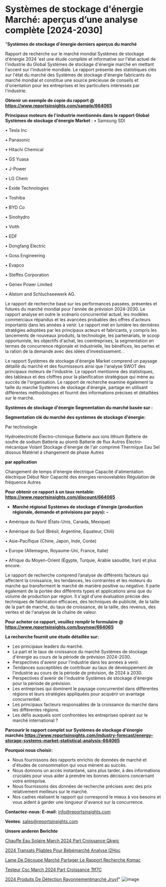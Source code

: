 # Systèmes de stockage d'énergie Marché: aperçus d’une analyse complète [2024-2030]

"<strong>Systèmes de stockage d'énergie derniers aperçus du marché</strong>

Rapport de recherche sur le marché mondial Systèmes de stockage d'énergie 2024 'est une étude complète et informative sur l'état actuel de l'industrie du Global Systèmes de stockage d'énergie marché en mettant l'accent sur l'industrie mondiale. Le rapport présente des statistiques clés sur l'état du marché des Systèmes de stockage d'énergie fabricants du marché mondial et constitue une source précieuse de conseils et d'orientation pour les entreprises et les particuliers intéressés par l'industrie.

<strong>Obtenir un exemple de copie du rapport @ <a href=https://www.reportsinsights.com/sample/664065>https://www.reportsinsights.com/sample/664065</a></strong>

<strong>Principaux moteurs de l'industrie mentionnés dans le rapport Global Systèmes de stockage d'énergie Market</strong> :
• Samsung SDI

• Tesla Inc

• Panasonic

• Hitachi Chemical

• GS Yuasa

• J-Power

• LG Chem

• Exide Technologies

• Toshiba

• BYD Co

• Sinohydro

• Voith

• EDF

• Dongfang Electric

• Goss Engineering

• Evapco

• Steffes Corporation

• Genex Power Limited

• Alstom and Schluchseewerk AG.

Le rapport de recherche basé sur les performances passées, présentes et futures du marché mondial pour l'année de prévision 2024-2030. Le rapport analyse en outre le scénario concurrentiel actuel, les modèles commerciaux répandus et les avancées probables des offres d'acteurs importants dans les années à venir. Le rapport met en lumière les dernières stratégies adoptées par les principaux acteurs et fabricants, y compris les lancements de nouveaux produits, la technologie, les partenariats, le scoop opportuniste, les objectifs d'achat, les coentreprises, la segmentation en termes de concurrence régionale et industrielle, les bénéfices, les pertes et la ration de la demande avec des idées d'investissement. .

Le rapport Systèmes de stockage d'énergie Market comprend un paysage détaillé du marché et des fournisseurs ainsi que l'analyse SWOT des principaux moteurs de l'industrie. Le rapport mentionne des statistiques, des tableaux et des chiffres pour la planification stratégique qui mène au succès de l'organisation. Le rapport de recherche examine également la taille du marché Systèmes de stockage d'énergie, partage en utilisant différentes méthodologies et fournit des informations précises et détaillées sur le marché.

<strong>Systèmes de stockage d'énergie Segmentation du marché basée sur :</strong>

<strong> Segmentation clé du marché des systèmes de stockage d'énergie: </strong>

Par technologie

Hydroélectricité
Électro-chimique
Batterie aux ions lithium
Batterie de soufre de sodium
Batterie au plomb
Batterie de flux
Autres
Électro-mécanique
Volant
Stockage d'énergie de l'air comprimé
Thermique
Eau
Sel dissous
Matériel à changement de phase
Autres

<strong> par application </strong>

Changement de temps d'énergie électrique
Capacité d'alimentation électrique
Début Noir
Capacité des énergies renouvelables
Régulation de fréquence
Autres

<strong>Pour obtenir ce rapport à un taux rentable: <a href=https://www.reportsinsights.com/discount/664065>https://www.reportsinsights.com/discount/664065</a></strong>
<ul>
  <li><strong>Marché régional Systèmes de stockage d'énergie (production régionale, demande et prévisions par pays): -</strong></li>
</ul>
• Amérique du Nord (États-Unis, Canada, Mexique)

• Amérique du Sud (Brésil, Argentine, Equateur, Chili)

• Asie-Pacifique (Chine, Japon, Inde, Corée)

• Europe (Allemagne, Royaume-Uni, France, Italie)

• Afrique du Moyen-Orient (Égypte, Turquie, Arabie saoudite, Iran) et plus encore.

Le rapport de recherche comprend l’analyse de différents facteurs qui affectent la croissance, les tendances, les contraintes et les moteurs du marché qui transforment le marché de manière positive ou négative. Il parle également de la portée des différents types et applications ainsi que du volume de production par région. Il s'agit d'une évaluation précise des techniques de fabrication efficaces, des techniques de publicité, de la taille de la part de marché, du taux de croissance, de la taille, des revenus, des ventes et de l'analyse de la chaîne de valeur.

<strong>Pour acheter ce rapport, veuillez remplir le formulaire @   <a href=https://www.reportsinsights.com/buynow/664065>https://www.reportsinsights.com/buynow/664065</a></strong>

<strong>La recherche fournit une étude détaillée sur:</strong>
<ul>
  <li>Les principaux leaders du marché.</li>
  <li>La part et le taux de croissance du marché Systèmes de stockage d'énergie au cours de la période de prévision 2024-2030.</li>
  <li>Perspectives d'avenir pour l'industrie dans les années à venir.</li>
  <li>Tendances susceptibles de contribuer au taux de développement de l'industrie au cours de la période de prévision, de 2024 à 2030.</li>
  <li>Perspectives d'avenir de l'industrie Systèmes de stockage d'énergie pour la période de prévision.</li>
  <li>Les entreprises qui dominent le paysage concurrentiel dans différentes régions et leurs stratégies appliquées pour acquérir un avantage concurrentiel.</li>
  <li>Les principaux facteurs responsables de la croissance du marché dans les différentes régions.</li>
  <li>Les défis auxquels sont confrontées les entreprises opérant sur le marché international ?</li>
</ul>

<strong>Parcourir le rapport complet sur Systèmes de stockage d'énergie marchés <a href=https://www.reportsinsights.com/industry-forecast/energy-storage-systems-market-statistical-analysis-664065>https://www.reportsinsights.com/industry-forecast/energy-storage-systems-market-statistical-analysis-664065</a></strong>

<strong>Pourquoi nous choisir:</strong>
<ul>
  <li>Nous fournissons des rapports enrichis de données de marché et d'études de consommation qui vous mènent au succès.</li>
  <li>Nous donnons un accès instantané, sans plus tarder, à des informations cruciales pour vous aider à prendre les bonnes décisions concernant votre entreprise.</li>
  <li>Nous fournissons des données de recherche précises avec des prix relativement meilleurs sur le marché.</li>
  <li>Nos cadres réalisent le rapport qui correspond le mieux à vos besoins et vous aident à garder une longueur d'avance sur la concurrence.</li>
</ul>
<strong>Contactez-nous:
</strong><strong>E-mail:</strong> <a href=mailto:info@reportsinsights.com>info@reportsinsights.com</a>

<strong>Ventes</strong>: <a href=mailto:sales@reportsinsights.com>sales@reportsinsights.com</a>

<strong>Unsere anderen Berichte</strong>

<a href=https://www.linkedin.com/pulse/chauffe-eau-solaire-march%C3%A9-2024-part-croissance-qkwic/>Chauffe Eau Solaire March 2024 Part Croissance Qkwic</a>

<a href=https://www.linkedin.com/pulse/2024-transats-pliables-pour-bébémarché-analyse-i2hoc/>2024 Transats Pliables Pour Bébémarché Analyse I2Hoc</a>

<a href=https://www.linkedin.com/pulse/lame-de-découpe-marché-partager-le-rapport-recherche-kqmac/>Lame De Découpe Marché Partager Le Rapport Recherche Kqmac</a>

<a href=https://www.linkedin.com/pulse/testeur-csc-march%C3%A9-2024-part-croissance-ttf7c/>Testeur Csc March 2024 Part Croissance Ttf7C</a>

<a href=https://www.linkedin.com/pulse/2024-produits-de-détection-rayonnementmarché-jruyf/>2024 Produits De Détection Rayonnementmarché Jruyf</a>"
![image](https://github.com/daminid12/RImarketreport/assets/158430485/314b3805-c170-4eea-b954-61670f343bb5)
